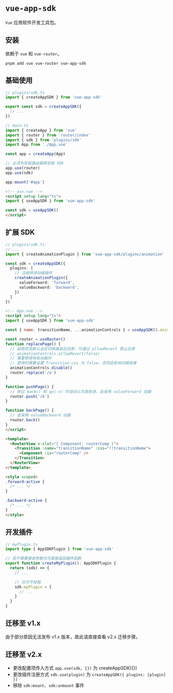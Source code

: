 # `vue-app-sdk`

`Vue` 应用软件开发工具包。

## 安装

依赖于 `vue` 和 `vue-router`。

```shell
pnpm add vue vue-router vue-app-sdk
```

## 基础使用

```ts
// plugins/sdk.ts
import { createAppSDK } from 'vue-app-sdk'

export const sdk = createAppSDK({
  // ...
})
```

```ts
// main.ts
import { createApp } from 'vue'
import { router } from 'router/index'
import { sdk } from 'plugins/sdk'
import App from './App.vue'

const app = createApp(App)

// 必须先安装路由器再安装 SDK
app.use(router)
app.use(sdk)

app.mount('#app')
```

```html
<!-- xxx.vue -->
<script setup lang="ts">
import { useAppSDK } from 'vue-app-sdk'

const sdk = useAppSDK()
</script>
```

## 扩展 SDK

```ts
// plugins/sdk.ts
// ...
import { createAnimationPlugin } from 'vue-app-sdk/plugins/animation'

const sdk = createAppSDK({
  plugins: [
    // 注册转场动画插件
    createAnimationPlugin({
      valueForward: 'forward',
      valueBackward: 'backward',
    })
  ]
})
```

```html
<!-- App.vue -->
<script setup lang="ts">
import { useAppSDK } from 'vue-app-sdk'

const { name: transitionName, ...animationControls } = useAppSDK().animation

const router = useRouter()
function replacePage() {
  // 启用状态默认会在切换路由后还原，可通过 allowRevert 禁止还原
  // animationControls.allowRevert(false)
  // 需要禁用导航动画时
  // 禁用时需要设置 Transition.css 为 false，否则会影响切换效果
  animationControls.disable()
  router.replace('/a')
}

function pushPage() {
  // 除过 back() 和 go(-n) 时自动认为是前进，会采用 valueForward 动画
  router.push('/b')
}

function backPage() {
  // 会采用 valueBackward 动画
  router.back()
}
</script>

<template>
  <RouterView v-slot="{ Component: routerComp }">
    <Transition :name="transitionName" :css="!!transitionName">
      <Component :is="routerComp" />
    </Transition>
  </RouterView>
</template>

<style scoped>
.forward-active {
  /* ... */
}

.backward-active {
  /* ... */
}
</style>
```

## 开发插件

```ts
// myPlugin.ts
import type { AppSDKPlugin } from 'vue-app-sdk'

// 若不需要接收参数也可直接返回插件函数
export function createMyPlugin(): AppSDKPlugin {
  return (sdk) => {
    // ...

    // 也可不挂载
    sdk.myPlugin = {
      // ...
    }
  }
}
```

## 迁移至 v1.x

由于部分原因无法发布 v1.x 版本，故此请直接查看 v2.x 迁移步骤。

## 迁移至 v2.x

- 更改配置项传入方式 `app.use(sdk, {})` 为 createAppSDK({})
- 更改插件注册方式 `sdk.use(plugin)` 为 `createAppSDK({ plugins: [plugin] })`
- 移除 `sdk:mount`、`sdk:unmount` 事件
